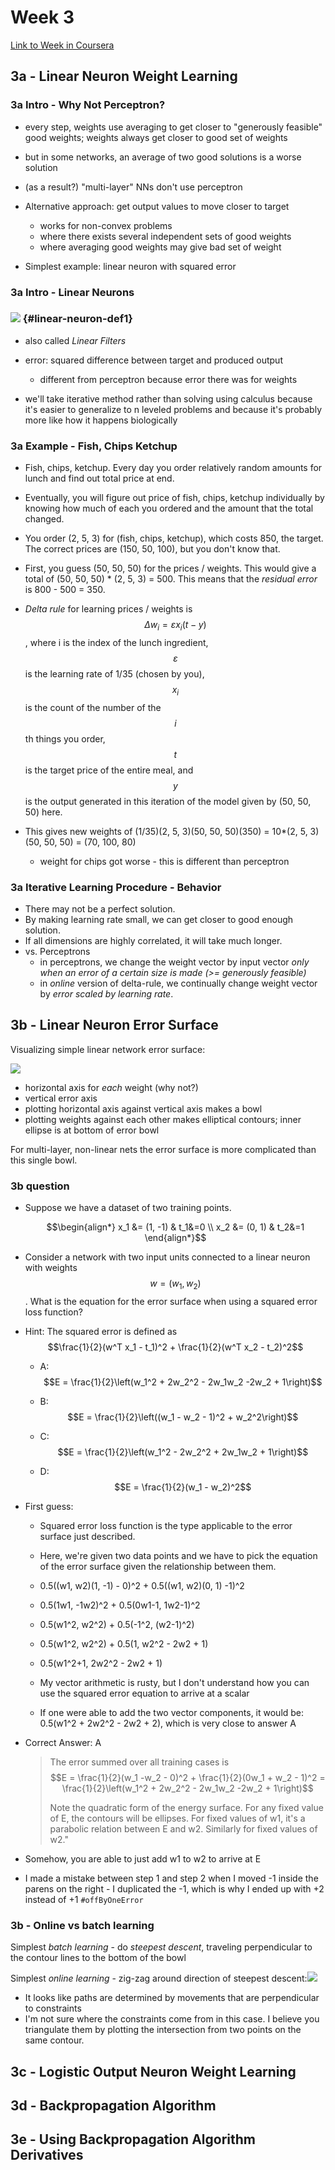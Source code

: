 # Week 3

[Link to Week in Coursera](https://www.coursera.org/learn/neural-networks/home/week/3)

## 3a - Linear Neuron Weight Learning

### 3a Intro - Why Not Perceptron?

* every step, weights use averaging to get closer to "generously feasible" good weights; weights always get closer to good set of weights
* but in some networks, an average of two good solutions is a worse solution
* \(as a result?\) "multi-layer" NNs don't use perceptron

* Alternative approach: get output values to move closer to target

  * works for non-convex problems
  * where there exists several independent sets of good weights
  * where averaging good weights may give bad set of weight

* Simplest example: linear neuron with squared error

### 3a Intro - Linear Neurons

### ![](/assets/linear-neurons-def1.png) {#linear-neuron-def1}

* also called _Linear Filters_

* error: squared difference between target and produced output

  * different from perceptron because error there was for weights

* we'll take iterative method rather than solving using calculus because it's easier to generalize to n leveled problems and because it's probably  more like how it happens biologically

### 3a Example - Fish, Chips Ketchup

* Fish, chips, ketchup. Every day you order relatively random amounts for lunch and find out total price at end.

* Eventually, you will figure out  price of fish, chips, ketchup individually by knowing how much of each you ordered and the  amount that the total changed.

* You order \(2, 5, 3\) for \(fish, chips, ketchup\), which costs 850, the target. The correct prices are \(150, 50, 100\), but you don't know that.

* First, you guess \(50, 50, 50\) for the prices / weights. This would give a total of \(50, 50, 50\) \* \(2, 5, 3\) = 500. This means that the _residual error_ is 800 - 500 = 350.

* _Delta rule_ for learning prices / weights is $$\Delta w_i = \varepsilon x_i(t-y)$$, where i is the index of the lunch ingredient, $$\varepsilon$$ is the learning rate of 1/35 \(chosen by you\), $$x_i$$ is the count of the number of the $$i$$th things you order, $$t$$ is the target price of the entire meal, and $$y$$ is the output generated in this iteration of the model given by \(50, 50, 50\) here.

* This gives new weights of \(1/35\)\(2, 5, 3\)\(50, 50, 50\)\(350\) = 10\*\(2, 5, 3\)\(50, 50, 50\) = \(70, 100, 80\)

  * weight for chips got worse - this is different than perceptron

### 3a Iterative Learning Procedure - Behavior

* There may not be a perfect solution.
* By making learning rate small, we can get closer to good enough solution. 
* If all dimensions are highly correlated, it will take much longer. 
* vs. Perceptrons
  * in perceptrons, we change the weight vector by input vector _only when an error of a certain size is made \(&gt;= generously feasible\)_
  * in _online_ version of delta-rule, we continually change weight vector by _error scaled by learning rate_. 

## 3b - Linear Neuron Error Surface

Visualizing simple linear network error surface:

![](/assets/error-surface-linear-neuron.png)

* horizontal axis for _each_ weight \(why not?\)
* vertical error axis
* plotting horizontal axis against vertical axis makes a bowl
* plotting weights against each other makes elliptical contours; inner ellipse is at bottom of error bowl

For multi-layer, non-linear nets the error surface is more complicated than this single bowl.

### 3b question

* Suppose we have a dataset of two training points.

  $$\begin{align*} x_1 &= (1, -1) & t_1&=0 \\ x_2 &= (0, 1) & t_2&=1 \end{align*}$$

* Consider a network with two input units connected to a linear neuron with weights $$w=(w_1, w_2)$$. What is the equation for the error surface when using a squared error loss function?

* Hint: The squared error is defined as $$\frac{1}{2}(w^T x_1 - t_1)^2 + \frac{1}{2}(w^T x_2 - t_2)^2$$

  * A: $$E = \frac{1}{2}\left(w_1^2 + 2w_2^2 - 2w_1w_2 -2w_2 + 1\right)$$

  * B: $$E = \frac{1}{2}\left((w_1 - w_2 - 1)^2 + w_2^2\right)$$

  * C: $$E = \frac{1}{2}\left(w_1^2 - 2w_2^2 + 2w_1w_2 + 1\right)$$

  * D: $$E = \frac{1}{2}(w_1 - w_2)^2$$

* First guess:

  * Squared error loss function is the type applicable to the error surface just described.

  * Here, we're given two data points and we have to pick the equation of the error surface given the relationship between them.

  * 0.5\(\(w1, w2\)\(1, -1\) - 0\)^2 + 0.5\(\(w1, w2\)\(0, 1\) -1\)^2

  * 0.5\(1w1, -1w2\)^2 + 0.5\(0w1-1, 1w2-1\)^2

  * 0.5\(w1^2, w2^2\) + 0.5\(-1^2, \(w2-1\)^2\)

  * 0.5\(w1^2, w2^2\) + 0.5\(1, w2^2 - 2w2 + 1\)

  * 0.5\(w1^2+1, 2w2^2 - 2w2 + 1\)

  * My vector arithmetic is rusty, but I don't understand how you can use the squared error equation to arrive at a scalar

  * If one were able to add the two vector components, it would be: 0.5\(w1^2 + 2w2^2 - 2w2 + 2\), which is very close to answer A

* Correct Answer: A

  > The error summed over all training cases is  
  > $$E = \frac{1}{2}(w_1  -w_2 - 0)^2 + \frac{1}{2}(0w_1 + w_2 - 1)^2 = \frac{1}{2}\left(w_1^2 + 2w_2^2 - 2w_1w_2 -2w_2 + 1\right)$$
  >
  > Note the quadratic form of the energy surface. For any fixed value of E, the contours will be ellipses. For fixed values of w1, it's a parabolic relation between E and w2. Similarly for fixed values of w2."

* Somehow, you are able to just add w1 to w2 to arrive at E

* I made a mistake between step 1 and step 2 when I moved -1 inside the parens on the right - I duplicated the -1, which is why I ended up with +2 instead of +1 `#offByOneError`

### 3b - Online vs batch learning

Simplest _batch learning_ - do _steepest descent_, traveling perpendicular to the contour lines to the bottom of the bowl

Simplest _online learning_ - zig-zag around direction of steepest descent:![](/assets/linear-neuron-online-zigzag-constraints.png)

* It looks like paths are determined by movements that are perpendicular to constraints
* I'm not sure where the constraints come from in this case. I believe you triangulate them by plotting the intersection from two points on the same contour.

## 3c - Logistic Output Neuron Weight Learning

## 3d - Backpropagation Algorithm

## 3e - Using Backpropagation Algorithm Derivatives



